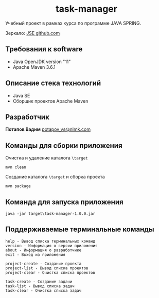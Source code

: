 <h1 align="center">task-manager</h1>

Учебный проект в рамках курса по программе JAVA SPRING.

Зеркало: [JSE github.com](https://github.com/KOPTEC-PRGM/jse)

## Требования к software

* Java OpenJDK version "11"
* Apache Maven 3.6.1

## Описание стека технологий

* Java SE 
* Сборщик проектов Apache Maven

## Разработчик

**Потапов Вадим** potapov_vs@nlmk.com

## Команды для сборки приложения

Очистка и удаление каталога `\target`
```
mvn clean
```
Создание каталога `\target` и сборка проекта
```
mvn package
```
## Команда для запуска приложения

```
java -jar target\task-manager-1.0.0.jar
```

## Поддерживаемые терминальные команды

```
help - Вывод списка терминальных команд
version - Информация о версии приложения
about - Информация о разработчике
exit - Выход из приложения

project-create - Создание проекта
project-list - Вывод списка проектов
project-clear - Очистка списка проектов

task-create - Создание задачи
task-list - Вывод списка задач
task-clear - Очистка списка задач
```
